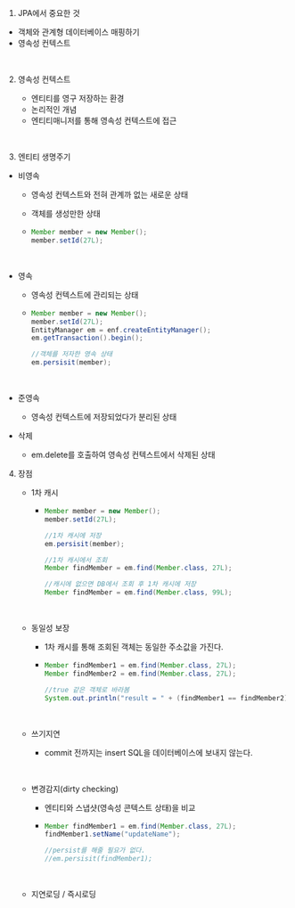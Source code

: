 1.  JPA에서 중요한 것

   - 객체와 관계형 데이터베이스 매핑하기
   - 영속성 컨텍스트

   ​

2. 영속성 컨텍스트

   - 엔티티를 영구 저장하는 환경
   - 논리적인 개념
   - 엔티티매니저를 통해 영속성 컨텍스트에 접근

   ​

3. 엔티티 생명주기


- 비영속

  - 영속성 컨텍스트와 전혀 관계까 없는 새로운 상태

  - 객체를 생성만한 상태

  - ```java
    Member member = new Member();
    member.setId(27L);
    ```

  ​

- 영속

  - 영속성 컨텍스트에 관리되는 상태

  - ```java
    Member member = new Member();
    member.setId(27L);
    EntityManager em = enf.createEntityManager();
    em.getTransaction().begin();

    //객체를 저자한 영속 상태
    em.persisit(member);
    ```

    ​

- 준영속

  - 영속성 컨텍스트에 저장되었다가 분리된 상태

- 삭제

  - em.delete를 호출하여 영속성 컨텍스트에서 삭제된 상태



4. 장점

   - 1차 캐시 

     - ```java
       Member member = new Member();
       member.setId(27L);

       //1차 캐시에 저장
       em.persisit(member);

       //1차 캐시에서 조회
       Member findMember = em.find(Member.class, 27L);

       //캐시에 없으면 DB에서 조회 후 1차 캐시에 저장
       Member findMember = em.find(Member.class, 99L);
       ```

     ​

   - 동일성 보장

     - 1차 캐시를 통해 조회된 객체는 동일한 주소값을 가진다.


     - ```java
       Member findMember1 = em.find(Member.class, 27L);
       Member findMember2 = em.find(Member.class, 27L);

       //true 같은 객체로 바라봄
       System.out.println("result = " + (findMember1 == findMember2)); 
       ```

       ​

   - 쓰기지연

     - commit 전까지는 insert  SQL을 데이터베이스에 보내지 않는다.

       ​

   - 변경감지(dirty checking)

     - 엔티티와 스냅샷(영속성 콘텍스트 상태)을 비교

     - ```java
       Member findMember1 = em.find(Member.class, 27L);
       findMember1.setName("updateName");

       //persist를 해줄 필요가 없다.
       //em.persisit(findMember1);
       ```

       ​

   - 지연로딩 / 즉시로딩